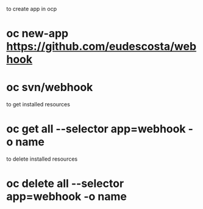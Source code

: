 
to create app in ocp
# oc new-app https://github.com/eudescosta/webhook 
# oc svn/webhook

to get installed resources
# oc get all --selector app=webhook -o name

to delete installed resources
# oc delete all --selector app=webhook -o name